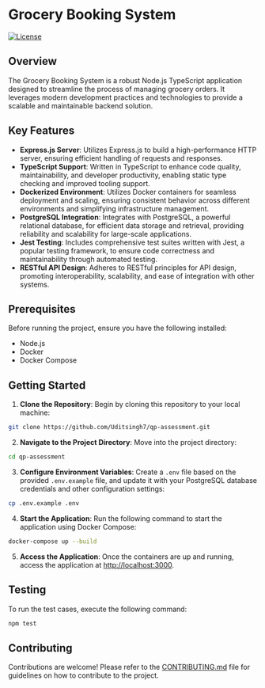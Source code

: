 
# Grocery Booking System

[![License](https://img.shields.io/badge/license-MIT-blue.svg)](LICENSE)

## Overview

The Grocery Booking System is a robust Node.js TypeScript application designed to streamline the process of managing grocery orders. It leverages modern development practices and technologies to provide a scalable and maintainable backend solution.

## Key Features

- **Express.js Server**: Utilizes Express.js to build a high-performance HTTP server, ensuring efficient handling of requests and responses.
- **TypeScript Support**: Written in TypeScript to enhance code quality, maintainability, and developer productivity, enabling static type checking and improved tooling support.
- **Dockerized Environment**: Utilizes Docker containers for seamless deployment and scaling, ensuring consistent behavior across different environments and simplifying infrastructure management.
- **PostgreSQL Integration**: Integrates with PostgreSQL, a powerful relational database, for efficient data storage and retrieval, providing reliability and scalability for large-scale applications.
- **Jest Testing**: Includes comprehensive test suites written with Jest, a popular testing framework, to ensure code correctness and maintainability through automated testing.
- **RESTful API Design**: Adheres to RESTful principles for API design, promoting interoperability, scalability, and ease of integration with other systems.

## Prerequisites

Before running the project, ensure you have the following installed:

- Node.js
- Docker
- Docker Compose

## Getting Started

1. **Clone the Repository**: Begin by cloning this repository to your local machine:

```bash
git clone https://github.com/Uditsingh7/qp-assessment.git
```

2. **Navigate to the Project Directory**: Move into the project directory:

```bash
cd qp-assessment
```

3. **Configure Environment Variables**: Create a `.env` file based on the provided `.env.example` file, and update it with your PostgreSQL database credentials and other configuration settings:

```bash
cp .env.example .env
```

4. **Start the Application**: Run the following command to start the application using Docker Compose:

```bash
docker-compose up --build
```

5. **Access the Application**: Once the containers are up and running, access the application at [http://localhost:3000](http://localhost:3000).

## Testing

To run the test cases, execute the following command:

```bash
npm test
```

## Contributing

Contributions are welcome! Please refer to the [CONTRIBUTING.md](CONTRIBUTING.md) file for guidelines on how to contribute to the project.


